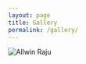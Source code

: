 ```yaml
---
layout: page
title: Gallery
permalink: /gallery/
---
```

![Allwin Raju](https://github.com/Allwin12/Allwin12.github.io/blob/master/images/IMG_2288.JPG)
